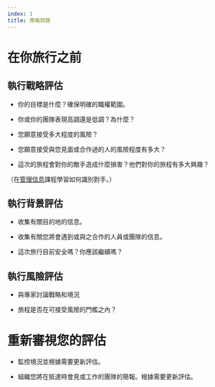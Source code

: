 ```yaml
---
index: 1
title: 策略問題
---
```

# 在你旅行之前

## 執行戰略評估

*   你的目標是什麼？確保明確的職權範圍。

*   你或你的團隊表現高調還是低調？為什麼？

*   您願意接受多大程度的風險？

*   您願意接受與您見面或合作過的人的風險程度有多大？

*   這次的旅程會對你的敵手造成什麼損害？他們對你的旅程有多大興趣？

（在[管理信息](umbrella://information/managing-information)課程學習如何識別對手。）

## 執行背景評估

*   收集有關目的地的信息。

*   收集有關您將會遇到或與之合作的人員或團隊的信息。

*   這次旅行目前安全嗎？你應該繼續嗎？

## 執行風險評估

*   與專家討論戰略和境況

*   旅程是否在可接受風險的門檻之內？

# 重新審視您的評估

*   監控境況並根據需要更新評估。

*   組織您將在抵達時會見或工作的團隊的簡報。根據需要更新評估。